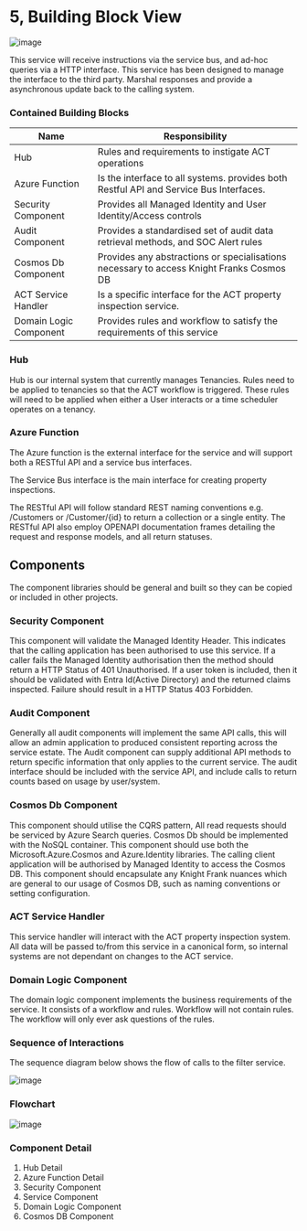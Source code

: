 # 5, Building Block View

![image](http://www.plantuml.com/plantuml/proxy?src=https://raw.githubusercontent.com/newportg/ACT/master/plantuml/BuildingBlockView.puml)


This service will receive instructions via the service bus, and ad-hoc queries via a HTTP interface.
This service has been designed to manage the interface to the third party.
Marshal responses and provide a asynchronous update back to the calling system.


### Contained Building Blocks

| **Name**                 | **Responsibility**                                                                       |
| ------------------------ | ---------------------------------------------------------------------------------------- |
| Hub                      | Rules and requirements to instigate ACT operations
| Azure Function           | Is the interface to all systems. provides both Restful API and Service Bus Interfaces.   |
| Security Component       | Provides all Managed Identity and User Identity/Access controls                          |
| Audit Component          | Provides a standardised set of audit data retrieval methods, and SOC Alert rules         |
| Cosmos Db Component      | Provides any abstractions or specialisations necessary to access Knight Franks Cosmos DB |
| ACT Service Handler      | Is a specific interface for the ACT property inspection service.                         |
| Domain Logic Component   | Provides rules and workflow to satisfy the requirements of this service                  |

### Hub
Hub is our internal system that currently manages Tenancies. Rules need to be applied to tenancies so that the ACT workflow is triggered. These rules will need to be applied when either a User interacts or a time scheduler operates on a tenancy.

### Azure Function

The Azure function is the external interface for the service and will support both a RESTful API and a service bus interfaces.

The Service Bus interface is the main interface for creating property inspections.

The RESTful API will follow standard REST naming conventions e.g. /Customers or /Customer/{id} to return a collection or a single entity. The RESTful API also employ OPENAPI documentation frames detailing the request and response models, and all return statuses.

## Components

The component libraries should be general and built so they can be copied or included in other projects.

### Security Component

This component will validate the Managed Identity Header. This indicates that the calling application has been authorised to use this service. If a caller fails the Managed Identity authorisation then the method should return a HTTP Status of 401 Unauthorised. If a user token is included, then it should be validated with Entra Id(Active Directory) and the returned claims inspected. Failure should result in a HTTP Status 403 Forbidden.

### Audit Component

Generally all audit components will implement the same API calls, this will allow an admin application to produced consistent reporting across the service estate. The Audit component can supply additional API methods to return specific information that only applies to the current service. The audit interface should be included with the service API, and include calls to return counts based on usage by user/system.

### Cosmos Db Component

This component should utilise the CQRS pattern, All read requests should be serviced by Azure Search queries. Cosmos Db should be implemented with the NoSQL container. This component should use both the Microsoft.Azure.Cosmos and Azure.Identity libraries. The calling client application will be authorised by Managed Identity to access the Cosmos DB. This component should encapsulate any Knight Frank nuances which are general to our usage of Cosmos DB, such as naming conventions or setting configuration.

### ACT Service Handler

This service handler will interact with the ACT property inspection system. All data will be passed to/from this service in a canonical form, so internal systems are not dependant on changes to the ACT service.

### Domain Logic Component

The domain logic component implements the business requirements of the service. It consists of a workflow and rules. Workflow will not contain rules. The workflow will only ever ask questions of the rules.


### Sequence of Interactions

The sequence diagram below shows the flow of calls to the filter service.

![image](http://www.plantuml.com/plantuml/proxy?src=https://raw.githubusercontent.com/newportg/ACT/master/plantuml/InteractionsSeq.puml)

### Flowchart

![image](http://www.plantuml.com/plantuml/proxy?src=https://raw.githubusercontent.com/newportg/ACT/master/plantuml/ProcessFlow.puml)


### Component Detail

1. Hub Detail
2. Azure Function Detail
3. Security Component
4. Service Component
5. Domain Logic Component
6. Cosmos DB Component
